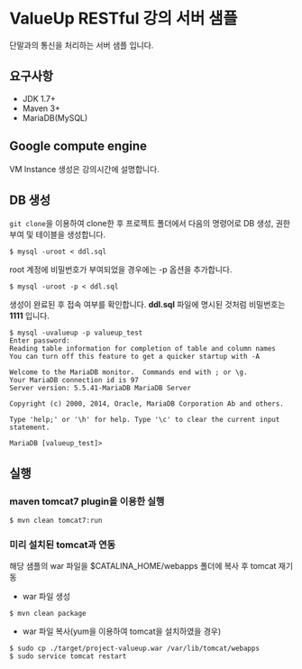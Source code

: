 # ValueUp RESTful 강의 서버 샘플
단말과의 통신을 처리하는 서버 샘플 입니다.

## 요구사항  
- JDK 1.7+
- Maven 3+
- MariaDB(MySQL)

## Google compute engine
VM Instance 생성은 강의시간에 설명합니다.

## DB 생성
`git clone`을 이용하여 clone한 후 프로젝트 폴더에서 다음의 명령어로 DB 생성, 권한 부여 및 테이블을 생성합니다.

```
$ mysql -uroot < ddl.sql
```
root 계정에 비밀번호가 부여되었을 경우에는 -p 옵션을 추가합니다.

```
$ mysql -uroot -p < ddl.sql
```
생성이 완료된 후 접속 여부를 확인합니다. **ddl.sql** 파일에 명시된 것처럼 비밀번호는 **1111** 입니다.

```
$ mysql -uvalueup -p valueup_test
Enter password:
Reading table information for completion of table and column names
You can turn off this feature to get a quicker startup with -A

Welcome to the MariaDB monitor.  Commands end with ; or \g.
Your MariaDB connection id is 97
Server version: 5.5.41-MariaDB MariaDB Server

Copyright (c) 2000, 2014, Oracle, MariaDB Corporation Ab and others.

Type 'help;' or '\h' for help. Type '\c' to clear the current input statement.

MariaDB [valueup_test]>
```

## 실행
### maven tomcat7 plugin을 이용한 실행
```
$ mvn clean tomcat7:run
```

### 미리 설치된 tomcat과 연동
해당 샘플의 war 파일을 $CATALINA_HOME/webapps 폴더에 복사 후 tomcat 재기동

- war 파일 생성  
```
$ mvn clean package
```
- war 파일 복사(yum을 이용하여 tomcat을 설치하였을 경우)  
```
$ sudo cp ./target/project-valueup.war /var/lib/tomcat/webapps
$ sudo service tomcat restart
```
